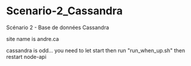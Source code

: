 # Scenario-2_Cassandra

Scénario 2 - Base de données Cassandra


site name is andre.ca

cassandra is odd... you need to let start then run "run_when_up.sh" then restart node-api
